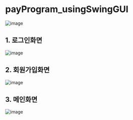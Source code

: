 # payProgram_usingSwingGUI
![image](https://user-images.githubusercontent.com/60565941/97803806-1a2d2780-1c8f-11eb-8ee1-ff0ffd1ee28d.png)

## 1. 로그인화면
![image](https://user-images.githubusercontent.com/60565941/97803690-5ca23480-1c8e-11eb-97b4-f25da991ac6e.png)
## 2. 회원가입화면
![image](https://user-images.githubusercontent.com/60565941/97803701-69268d00-1c8e-11eb-8601-30c772200cb4.png)
## 3. 메인화면
![image](https://user-images.githubusercontent.com/60565941/97803710-76437c00-1c8e-11eb-8ec9-b69a1f1eae8e.png)
